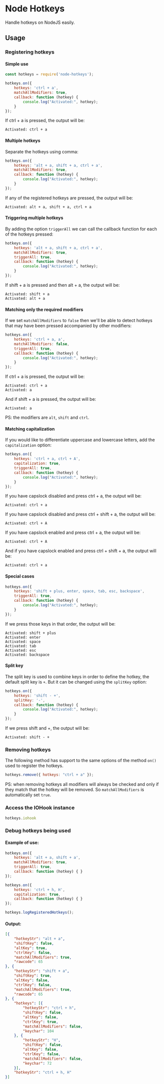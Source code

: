 # Node Hotkeys
Handle hotkeys on NodeJS easily.

## Usage
### Registering hotkeys
#### Simple use
```javascript
const hotkeys = require('node-hotkeys');

hotkeys.on({
	hotkeys: 'ctrl + a',
	matchAllModifiers: true,
	callback: function (hotkey) {
		console.log("Activated:", hotkey);
	}
});
```

If ctrl + a is pressed, the output will be:
```
Activated: ctrl + a
```

#### Multiple hotkeys
Separate the hotkeys using comma:
```javascript
hotkeys.on({
	hotkeys: 'alt + a, shift + a, ctrl + a',
	matchAllModifiers: true,
	callback: function (hotkey) {
		console.log("Activated:", hotkey);
	}
});
```

If any of the registered hotkeys are pressed, the output will be:
```
Activated: alt + a, shift + a, ctrl + a
```

#### Triggering multiple hotkeys
By adding the option `triggerAll` we can call the callback function for each of the hotkeys pressed:
```javascript
hotkeys.on({
	hotkeys: 'alt + a, shift + a, ctrl + a',
	matchAllModifiers: true,
	triggerAll: true,
	callback: function (hotkey) {
		console.log("Activated:", hotkey);
	}
});
```

If shift + a is pressed and then alt + a, the output will be:
```
Activated: shift + a
Activated: alt + a
```

#### Matching only the required modifiers
If we set `matchAllModifiers` to `false` then we'll be able to detect hotkeys that may have been pressed accompanied by other modifiers:
```javascript
hotkeys.on({
	hotkeys: 'ctrl + a, a',
	matchAllModifiers: false,
	triggerAll: true,
	callback: function (hotkey) {
		console.log("Activated:", hotkey);
	}
});
```

If ctrl + a is pressed, the output will be:
```
Activated: ctrl + a
Activated: a
```

And if shift + a is pressed, the output will be:
```
Activated: a
```

PS: the modifiers are `alt`, `shift` and `ctrl`.

#### Matching capitalization
If you would like to differentiate uppercase and lowercase letters, add the `capitalization` option:
```javascript
hotkeys.on({
	hotkeys: 'ctrl + a, ctrl + A',
	capitalization: true,
	triggerAll: true,
	callback: function (hotkey) {
		console.log("Activated:", hotkey);
	}
});
```

If you have capslock disabled and press ctrl + a, the output will be:
```
Activated: ctrl + a
```

If you have capslock disabled and press ctrl + shift + a, the output will be:
```
Activated: ctrl + A
```

If you have capslock enabled and press ctrl + a, the output will be:
```
Activated: ctrl + A
```

And if you have capslock enabled and press ctrl + shift + a, the output will be:
```
Activated: ctrl + a
```

#### Special cases
```javascript
hotkeys.on({
	hotkeys: 'shift + plus, enter, space, tab, esc, backspace',
	triggerAll: true,
	callback: function (hotkey) {
		console.log("Activated:", hotkey);
	}
});
```

If we press those keys in that order, the output will be:
```
Activated: shift + plus
Activated: enter
Activated: space
Activated: tab
Activated: esc
Activated: backspace
```

#### Split key
The split key is used to combine keys in order to define the hotkey, the default split key is `+`. But it can be changed using the `splitKey` option:
```javascript
hotkeys.on({
	hotkeys: 'shift - +',
	splitKey: '-',
	callback: function (hotkey) {
		console.log("Activated:", hotkey);
	}
});
```

If we press shift and +, the output will be:
```
Activated: shift - +
```

### Removing hotkeys
The following method has support to the same options of the method `on()` used to register the hotkeys.
```javascript
hotkeys.remove({ hotkeys: "ctrl + a" });
```
PS: when removing hotkeys all modifiers will always be checked and only if they match that the hotkey will be removed. So `matchAllModifiers` is automatically set `true`.

### Access the IOHook instance
```javascript
hotkeys.iohook
```

### Debug hotkeys being used
#### Example of use:
```javascript
hotkeys.on({
	hotkeys: 'alt + a, shift + a',
	matchAllModifiers: true,
	triggerAll: true,
	callback: function (hotkey) { }
});

hotkeys.on({
	hotkeys: 'ctrl + h, H',
	capitalization: true,
	callback: function (hotkey) { }
});

hotkeys.logRegisteredHotkeys();
```

#### Output:
```JSON
[{
	"hotkeyStr": "alt + a",
	"shiftKey": false,
	"altKey": true,
	"ctrlKey": false,
	"matchAllModifiers": true,
	"rawcode": 65
}, {
	"hotkeyStr": "shift + a",
	"shiftKey": true,
	"altKey": false,
	"ctrlKey": false,
	"matchAllModifiers": true,
	"rawcode": 65
}, {
	"hotkeys": [{
		"hotkeyStr": "ctrl + h",
		"shiftKey": false,
		"altKey": false,
		"ctrlKey": true,
		"matchAllModifiers": false,      
		"keychar": 104
	}, {
		"hotkeyStr": "H",
		"shiftKey": false,
		"altKey": false,
		"ctrlKey": false,
		"matchAllModifiers": false,
		"keychar": 72
	}],
	"hotkeyStr": "ctrl + h, H"
}]
```
